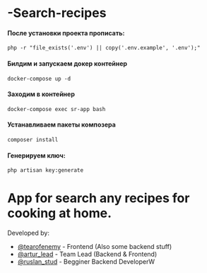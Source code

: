 # -Search-recipes
#### После установки проекта прописать:

`php -r "file_exists('.env') || copy('.env.example', '.env');"`

#### Билдим и запускаем докер контейнер

`docker-compose up -d`

#### Заходим в контейнер

`docker-compose exec sr-app bash`

#### Устанавливаем пакеты композера

`composer install`

#### Генерируем ключ:

`php artisan key:generate`

App for search any recipes for cooking at home. 
=======

Developed by:
* [@tearofenemy](https://github.com/tearofenemy) - Frontend (Also some backend stuff)
* [@artur_lead](https://github.com/Artur-Developer) - Team Lead (Backend & Frontend)
* [@ruslan_stud](https://github.com/semailk) - Begginer Backend DeveloperW